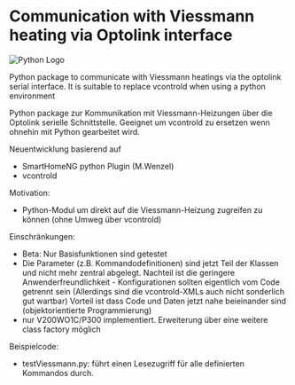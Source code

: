 # Communication with Viessmann heating via Optolink interface


![Python Logo](https://www.python.org/static/community_logos/python-logo.png "Sample inline image")

Python package to communicate with Viessmann heatings via the optolink serial interface.
It is suitable to replace vcontrold when using a python environment

Python package zur Kommunikation mit Viessmann-Heizungen über die Optolink serielle Schnittstelle.
Geeignet um vcontrold zu ersetzen wenn ohnehin mit Python gearbeitet wird.

Neuentwicklung basierend  auf 
  - SmartHomeNG python Plugin (M.Wenzel)
  - vcontrold

Motivation:
- Python-Modul um direkt auf die Viessmann-Heizung zugreifen zu können (ohne Umweg über vcontrold)

Einschränkungen:
 - Beta: Nur Basisfunktionen sind getestet
 - Die Parameter (z.B. Kommandodefinitionen) sind jetzt Teil der Klassen und nicht mehr zentral abgelegt.
   Nachteil ist die geringere Anwenderfreundlichkeit - Konfigurationen sollten eigentlich vom Code getrennt sein
   (Allerdings sind die vcontrold-XMLs auch nicht sonderlich gut wartbar)
   Vorteil ist dass Code und Daten jetzt nahe beieinander sind (objektorientierte Programmierung)
 - nur V200WO1C/P300 implementiert. Erweiterung über eine weitere class factory möglich

Beispielcode:
- testViessmann.py: führt einen Lesezugriff für alle definierten Kommandos durch.

[packaging guide]: https://packaging.python.org
[distribution tutorial]: https://packaging.python.org/tutorials/packaging-projects/
[src]: https://github.com/
[rst]: http://docutils.sourceforge.net/rst.html
[md]: https://tools.ietf.org/html/rfc7764#section-3.5 "CommonMark variant"
[md use]: https://packaging.python.org/specifications/core-metadata/#description-content-type-optional
